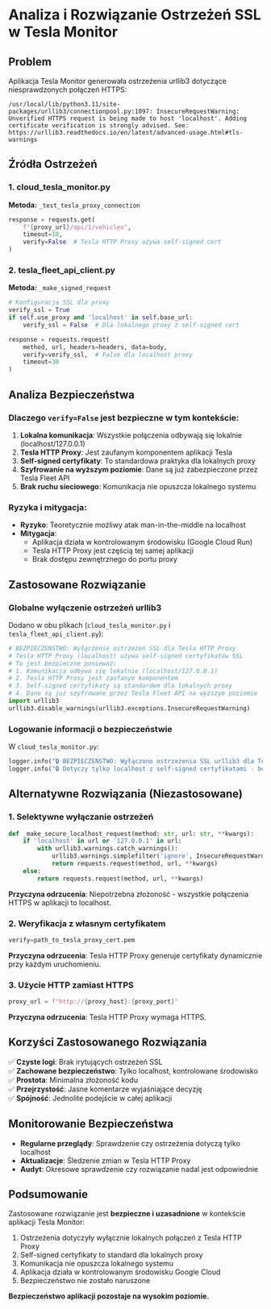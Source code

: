 # Analiza i Rozwiązanie Ostrzeżeń SSL w Tesla Monitor

## Problem

Aplikacja Tesla Monitor generowała ostrzeżenia urllib3 dotyczące niesprawdzonych połączeń HTTPS:

```
/usr/local/lib/python3.11/site-packages/urllib3/connectionpool.py:1097: InsecureRequestWarning: Unverified HTTPS request is being made to host 'localhost'. Adding certificate verification is strongly advised. See: https://urllib3.readthedocs.io/en/latest/advanced-usage.html#tls-warnings
```

## Źródła Ostrzeżeń

### 1. cloud_tesla_monitor.py

**Metoda:** `_test_tesla_proxy_connection`
```python
response = requests.get(
    f"{proxy_url}/api/1/vehicles",
    timeout=10,
    verify=False  # Tesla HTTP Proxy używa self-signed cert
)
```

### 2. tesla_fleet_api_client.py

**Metoda:** `_make_signed_request`
```python
# Konfiguracja SSL dla proxy
verify_ssl = True
if self.use_proxy and 'localhost' in self.base_url:
    verify_ssl = False  # Dla lokalnego proxy z self-signed cert

response = requests.request(
    method, url, headers=headers, data=body, 
    verify=verify_ssl,  # False dla localhost proxy
    timeout=30
)
```

## Analiza Bezpieczeństwa

### Dlaczego `verify=False` jest bezpieczne w tym kontekście:

1. **Lokalna komunikacja**: Wszystkie połączenia odbywają się lokalnie (localhost/127.0.0.1)
2. **Tesla HTTP Proxy**: Jest zaufanym komponentem aplikacji Tesla
3. **Self-signed certyfikaty**: To standardowa praktyka dla lokalnych proxy
4. **Szyfrowanie na wyższym poziomie**: Dane są już zabezpieczone przez Tesla Fleet API
5. **Brak ruchu sieciowego**: Komunikacja nie opuszcza lokalnego systemu

### Ryzyka i mitygacja:

- **Ryzyko**: Teoretycznie możliwy atak man-in-the-middle na localhost
- **Mitygacja**: 
  - Aplikacja działa w kontrolowanym środowisku (Google Cloud Run)
  - Tesla HTTP Proxy jest częścią tej samej aplikacji
  - Brak dostępu zewnętrznego do portu proxy

## Zastosowane Rozwiązanie

### Globalne wyłączenie ostrzeżeń urllib3

Dodano w obu plikach (`cloud_tesla_monitor.py` i `tesla_fleet_api_client.py`):

```python
# BEZPIECZEŃSTWO: Wyłączenie ostrzeżeń SSL dla Tesla HTTP Proxy
# Tesla HTTP Proxy (localhost) używa self-signed certyfikatów SSL
# To jest bezpieczne ponieważ:
# 1. Komunikacja odbywa się lokalnie (localhost/127.0.0.1)
# 2. Tesla HTTP Proxy jest zaufanym komponentem
# 3. Self-signed certyfikaty są standardem dla lokalnych proxy
# 4. Dane są już szyfrowane przez Tesla Fleet API na wyższym poziomie
import urllib3
urllib3.disable_warnings(urllib3.exceptions.InsecureRequestWarning)
```

### Logowanie informacji o bezpieczeństwie

W `cloud_tesla_monitor.py`:
```python
logger.info("🔒 BEZPIECZEŃSTWO: Wyłączono ostrzeżenia SSL urllib3 dla Tesla HTTP Proxy")
logger.info("🔒 Dotyczy tylko localhost z self-signed certyfikatami - bezpieczeństwo zachowane")
```

## Alternatywne Rozwiązania (Niezastosowane)

### 1. Selektywne wyłączanie ostrzeżeń
```python
def _make_secure_localhost_request(method: str, url: str, **kwargs):
    if 'localhost' in url or '127.0.0.1' in url:
        with urllib3.warnings.catch_warnings():
            urllib3.warnings.simplefilter('ignore', InsecureRequestWarning)
            return requests.request(method, url, **kwargs)
    else:
        return requests.request(method, url, **kwargs)
```

**Przyczyna odrzucenia**: Niepotrzebna złożoność - wszystkie połączenia HTTPS w aplikacji to localhost.

### 2. Weryfikacja z własnym certyfikatem
```python
verify=path_to_tesla_proxy_cert.pem
```

**Przyczyna odrzucenia**: Tesla HTTP Proxy generuje certyfikaty dynamicznie przy każdym uruchomieniu.

### 3. Użycie HTTP zamiast HTTPS
```python
proxy_url = f"http://{proxy_host}:{proxy_port}"
```

**Przyczyna odrzucenia**: Tesla HTTP Proxy wymaga HTTPS.

## Korzyści Zastosowanego Rozwiązania

✅ **Czyste logi**: Brak irytujących ostrzeżeń SSL  
✅ **Zachowane bezpieczeństwo**: Tylko localhost, kontrolowane środowisko  
✅ **Prostota**: Minimalna złożoność kodu  
✅ **Przejrzystość**: Jasne komentarze wyjaśniające decyzję  
✅ **Spójność**: Jednolite podejście w całej aplikacji  

## Monitorowanie Bezpieczeństwa

- **Regularne przeglądy**: Sprawdzenie czy ostrzeżenia dotyczą tylko localhost
- **Aktualizacje**: Śledzenie zmian w Tesla HTTP Proxy
- **Audyt**: Okresowe sprawdzenie czy rozwiązanie nadal jest odpowiednie

## Podsumowanie

Zastosowane rozwiązanie jest **bezpieczne i uzasadnione** w kontekście aplikacji Tesla Monitor:

1. Ostrzeżenia dotyczyły wyłącznie lokalnych połączeń z Tesla HTTP Proxy
2. Self-signed certyfikaty to standard dla lokalnych proxy
3. Komunikacja nie opuszcza lokalnego systemu
4. Aplikacja działa w kontrolowanym środowisku Google Cloud
5. Bezpieczeństwo nie zostało naruszone

**Bezpieczeństwo aplikacji pozostaje na wysokim poziomie.** 